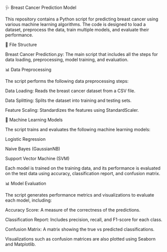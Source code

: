 🩺 Breast Cancer Prediction Model

This repository contains a Python script for predicting breast cancer using various machine learning algorithms. The code is designed to load a dataset, preprocess the data, train multiple models, and evaluate their performance.

📁 File Structure

Breast Cancer Prediction.py: The main script that includes all the steps for data loading, preprocessing, model training, and evaluation.

📊 Data Preprocessing

The script performs the following data preprocessing steps:

Data Loading: Reads the breast cancer dataset from a CSV file.

Data Splitting: Splits the dataset into training and testing sets.

Feature Scaling: Standardizes the features using StandardScaler.

🤖 Machine Learning Models

The script trains and evaluates the following machine learning models:

Logistic Regression

Naive Bayes (GaussianNB)

Support Vector Machine (SVM)

Each model is trained on the training data, and its performance is evaluated on the test data using accuracy, classification report, and confusion matrix.

📊 Model Evaluation

The script generates performance metrics and visualizations to evaluate each model, including:

Accuracy Score: A measure of the correctness of the predictions.

Classification Report: Includes precision, recall, and F1-score for each class.

Confusion Matrix: A matrix showing the true vs predicted classifications.

Visualizations such as confusion matrices are also plotted using Seaborn and Matplotlib.

